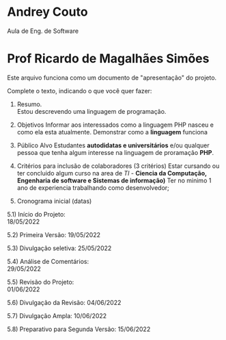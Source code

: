 # Andrey Couto
Aula de Eng. de Software

# Prof Ricardo de Magalhães Simões

Este arquivo funciona como um documento de "apresentação" do projeto.

Complete o texto, indicando o que você quer fazer:

1) Resumo. <br>
  Estou descrevendo uma linguagem de programação.

2) Objetivos
  Informar aos interessados como a linguagem PHP nasceu e como ela esta atualmente.
  Demonstrar como a **linguagem** funciona
  
3) Público Alvo
   Estudantes **autodidatas e universitários** e/ou qualquer pessoa que tenha algum interesse na linguagem de proramação **PHP**.
  
4) Critérios para inclusão de colaboradores (3 critérios)
    Estar cursando ou ter concluido algum curso na area de *TI* - **Ciencia da Computação, Engenharia de software e Sistemas de informação)**
    Ter no minimo 1 ano de experiencia trabalhando como desenvolvedor;
    

5) Cronograma inicial (datas)

5.1) Início do Projeto:  
      18/05/2022  
      
5.2) Primeira Versão:
      19/05/2022  
      
5.3) Divulgação seletiva:
      25/05/2022  
      
5.4) Análise de Comentários:  
      29/05/2022  
      
5.5) Revisão do Projeto:  
      01/06/2022  
      
5.6) Divulgação da Revisão: 
      04/06/2022  
      
5.7) Divulgação Ampla:
      10/06/2022  
      
5.8) Preparativo para Segunda Versão:
      15/06/2022  
      
